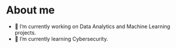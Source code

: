 # About me
- 🔭 I’m currently working on Data Analytics and Machine Learning projects.
- 🌱 I’m currently learning Cybersecurity.




